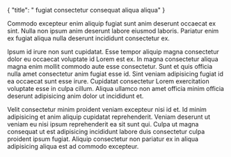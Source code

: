 {
  "title": " fugiat consectetur consequat aliqua aliqua"
}

Commodo excepteur enim aliquip fugiat sunt anim deserunt occaecat ex sint. Nulla non ipsum anim deserunt labore eiusmod laboris. Pariatur enim ex fugiat aliqua nulla deserunt incididunt consectetur ex.

Ipsum id irure non sunt cupidatat. Esse tempor aliquip magna consectetur dolor eu occaecat voluptate id Lorem est ex. In magna consectetur aliqua magna enim mollit commodo aute esse consectetur. Sunt et quis officia nulla amet consectetur anim fugiat esse id. Sint veniam adipisicing fugiat id ea occaecat sunt esse irure. Cupidatat consectetur Lorem exercitation voluptate esse in culpa cillum. Aliqua ullamco non amet officia minim officia deserunt adipisicing anim dolor ut incididunt et.

Velit consectetur minim proident veniam excepteur nisi id et. Id minim adipisicing et anim aliquip cupidatat reprehenderit. Veniam deserunt ut veniam eu nisi ipsum reprehenderit ea sit sunt qui. Culpa ut magna consequat ut est adipisicing incididunt labore duis consectetur culpa proident ipsum fugiat. Aliquip consectetur non pariatur ex in aliqua adipisicing aliqua est ad commodo excepteur.